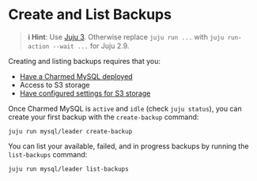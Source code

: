 # Create and List Backups
> **:information_source: Hint**: Use [Juju 3](/t/5064). Otherwise replace `juju run ...` with `juju run-action --wait ...` for Juju 2.9.

Creating and listing backups requires that you:
* [Have a Charmed MySQL deployed](/t/9904)
* Access to S3 storage
* [Have configured settings for S3 storage](/t/9894)

Once Charmed MySQL is `active` and `idle` (check `juju status`), you can create your first backup with the `create-backup` command:
```shell
juju run mysql/leader create-backup
```

You can list your available, failed, and in progress backups by running the `list-backups` command:
```shell
juju run mysql/leader list-backups
```